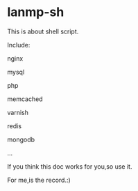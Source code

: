 lanmp-sh
========
This is about shell script.

Include:

nginx 

mysql 

php 

memcached 

varnish 

redis 

mongodb 

...

If you think this doc works for you,so use it.

For me,is the record.:)
